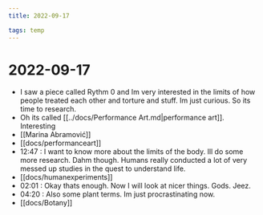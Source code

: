 ```yaml
---
title: 2022-09-17

tags: temp 
---
```

# 2022-09-17

- I saw a piece called Rythm 0 and Im very interested in the limits of how people treated each other and torture and stuff. Im just curious. So its time to research.
- Oh its called [[../docs/Performance Art.md|performance art]]. Interesting
- [[Marina Abramović]]
- [[docs/performanceart]]
- 12:47 : I want to know more about the limits of the body. Ill do some more research. Dahm though. Humans really conducted a lot of very messed up studies in the quest to understand life.
- [[docs/humanexperiments]]
- 02:01 : Okay thats enough. Now I will look at nicer things. Gods. Jeez.
- 04:20 : Also some plant terms. Im just procrastinating now.
- [[docs/Botany]]
